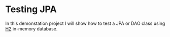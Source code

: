 Testing JPA
===========

In this demonstation project I will show how to test a JPA or DAO class using [H2](http://h2database.com/) in-memory database.
